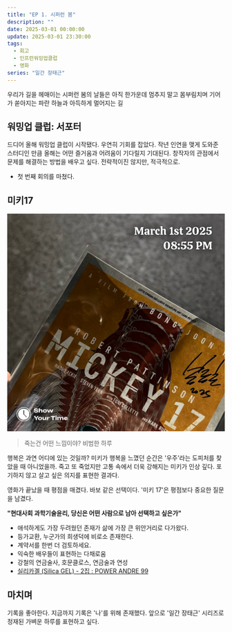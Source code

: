 ```yaml
---
title: "EP 1. 시퍼런 봄"
description: ""
date: 2025-03-01 00:00:00
update: 2025-03-01 23:30:00
tags:
  - 회고
  - 인프런워밍업클럽
  - 영화
series: "일간 장태근" 
---
```


우리가 길을 헤매이는 시퍼런 봄의 날들은 아직 한가운데 멈추지 말고 몸부림치며 기어가 쏟아지는 파란 하늘과 아득하게 멀어지는 길

## 워밍업 클럽: 서포터

드디어 올해 워밍업 클럽이 시작됐다. 우연히 기회를 잡았다. 작년 인연을 맺게 도와준 스터디인 만큼 올해는 어떤 즐거움과 어려움이 기다릴지 기대된다.
창작자의 관점에서 문제를 해결하는 방법을 배우고 싶다. 전략적이진 않지만, 적극적으로.

- 첫 번째 회의를 마쳤다.

## 미키17

![봉준호 '미키 17'](mickey-17.JPG)

> 죽는건 어떤 느낌이야? 비범한 하루

행복은 과연 어디에 있는 것일까? 미키가 행복을 느꼈던 순간은 '우주'라는 도피처를 찾았을 때 아니었을까.
죽고 또 죽었지만 고통 속에서 더욱 강해지는 미키가 인상 깊다. 포기하지 않고 살고 싶은 의지를 표현한 결과다.

영화가 끝났을 때 평점을 매겼다. 바보 같은 선택이다. '미키 17'은 평점보다 중요한 질문을 남겼다.

**"현대사회 과학기술윤리, 당신은 어떤 사람으로 남아 선택하고 싶은가"**

- 애석하게도 가장 두려웠던 존재가 삶에 가장 큰 위안거리로 다가왔다.
- 등가교환, 누군가의 희생덕에 비로소 존재한다.
- 계약서를 한번 더 검토하세요.
- 익숙한 배우들이 표현하는 다채로움
- 강철의 연금술사, 호문클로스, 연금술과 연성
- [실리카겔 (Silica GEL) - 2집 : POWER ANDRE 99](https://www.yes24.com/Product/Goods/124520301)

## 마치며

기록을 좋아한다. 지금까지 기록은 '나'를 위해 존재했다. 앞으로 '일간 장태근' 시리즈로 정재된 가벼운 하루를 표현하고 싶다.